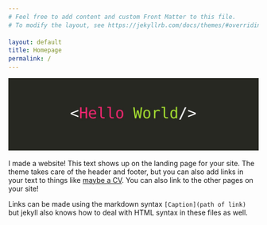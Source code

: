 ```yaml
---
# Feel free to add content and custom Front Matter to this file.
# To modify the layout, see https://jekyllrb.com/docs/themes/#overriding-theme-defaults

layout: default
title: Homepage
permalink: /
---
```


![Hello](/images/hello2.jpeg)

I made a website! This text shows up on the landing page for your site. The theme takes care of the header and footer, but you can also add links in your text to things like [maybe a CV](/files/ExampleCV.pdf). You can also link to the other pages on your site!

Links can be made using the markdown syntax ```[Caption](path of link)``` but jekyll also knows how to deal with HTML syntax in these files as well.
